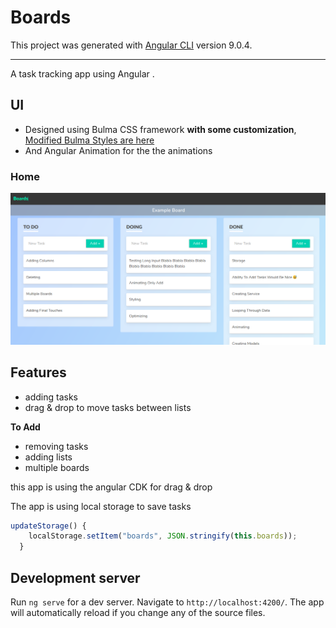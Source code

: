 # Boards

This project was generated with [Angular CLI](https://github.com/angular/angular-cli) version 9.0.4.

---

A task tracking app using Angular .

## UI

- Designed using Bulma CSS framework **with some customization**,
  [Modified Bulma Styles are here](./src/main-styles.scss)
- And Angular Animation for the the animations

### Home

![screenshot](<screenshots/Screenshot from 2020-04-09 08-18-34.png> "main ui")

## Features

- adding tasks
- drag & drop to move tasks between lists

**To Add**

- removing tasks
- adding lists
- multiple boards

this app is using the angular CDK for drag & drop

The app is using local storage to save tasks

```ts
updateStorage() {
    localStorage.setItem("boards", JSON.stringify(this.boards));
  }
```

## Development server

Run `ng serve` for a dev server. Navigate to `http://localhost:4200/`. The app will automatically reload if you change any of the source files.
